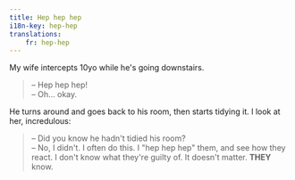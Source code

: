 ```yaml
---
title: Hep hep hep
i18n-key: hep-hep
translations:
    fr: hep-hep
---
```


My wife intercepts 10yo while he's going downstairs.

> – Hep hep hep!  
> – Oh… okay.

He turns around and goes back to his room, then starts tidying it. I look at her, incredulous:

> – Did you know he hadn't tidied his room?  
> – No, I didn't. I often do this. I "hep hep hep" them, and see how they react. I don't know what they're guilty of. It doesn't matter. **THEY** know.

